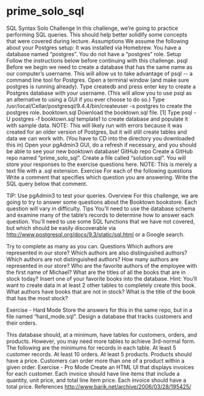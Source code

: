 # prime_solo_sql

SQL Syntax Solo Challenge
In this challenge, we’re going to practice performing SQL queries. This should help better solidify some concepts that were covered during lecture.
Assumptions
We assume the following about your Postgres setup:
It was installed via Homebrew.
You have a database named “postgres”.
You do not have a “postgres” role.
Setup
Follow the instructions below before continuing with this challenge.
psql
Before we begin we need to create a database that has the same name as our computer’s username. This will allow us to take advantage of psql -- a command line tool for Postgres.
Open a terminal window (and make sure postgres is running already).
Type createdb and press enter key to create a Postgres database with your username. (This will allow you to use psql as an alternative to using a GUI if you ever choose to do so.)
Type /usr/local/Cellar/postgresql/9.4.4/bin/createuser -s postgres to create the postgres role.
booktown.sql
Download the booktown.sql file. [1]
Type psql -U postgres -f booktown.sql template1 to create database and populate it with sample data. NOTE: This will likely run with errors because it was created for an older version of Postgres, but it will still create tables and data we can work with. (You have to CD into the directory you downloaded this in) 
Open your pgAdmin3 GUI, do a refresh if necessary, and you should be able to see your new booktown database!
GitHub repo
Create a GitHub repo named “prime_solo_sql”. 
Create a file called “solution.sql”. You will store your responses to the exercise questions here. NOTE: This is merely a text file with a .sql extension.
Exercise
For each of the following questions
Write a comment that specifies which question you are answering.
Write the SQL query below that comment.

TIP: Use pgAdmin3 to test your queries.
Overview
For this challenge, we are going to try to answer some questions about the Booktown bookstore. Each question will vary in difficulty. 
Tips
You’ll need to use the database schema and examine many of the table’s records to determine how to answer each question.
You’ll need to use some SQL functions that we have not covered, but which should be easily discoverable via http://www.postgresql.org/docs/9.3/static/sql.html or a Google search.

Try to complete as many as you can.
Questions
Which authors are represented in our store?
Which authors are also distinguished authors?
Which authors are not distinguished authors?
How many authors are represented in our store?
Who are the favorite authors of the employee with the first name of Michael?
What are the titles of all the books that are in stock today?
Insert one of your favorite books into the database. Hint: You’ll want to create data in at least 2 other tables to completely create this book.
What authors have books that are not in stock?
What is the title of the book that has the most stock?


Exercise - Hard Mode
Store the answers for this in the same repo, but in a file named “hard_mode.sql”.
Design a database that tracks customers and their orders. 

This database should, at a minimum, have tables for customers, orders, and products. However, you may need more tables to achieve 3rd-normal form.
The following are the minimums for records in each table.
At least 5 customer records.
At least 10 orders.
At least 5 products.
Products should have a price.
Customers can order more than one of a product within a given order.
Exercise - Pro Mode
Create an HTML UI that displays invoices for each customer. Each invoice should have line items that include a quantity, unit price, and total line item price. Each invoice should have a total price.
References
http://www.barik.net/archive/2006/03/28/195425/
